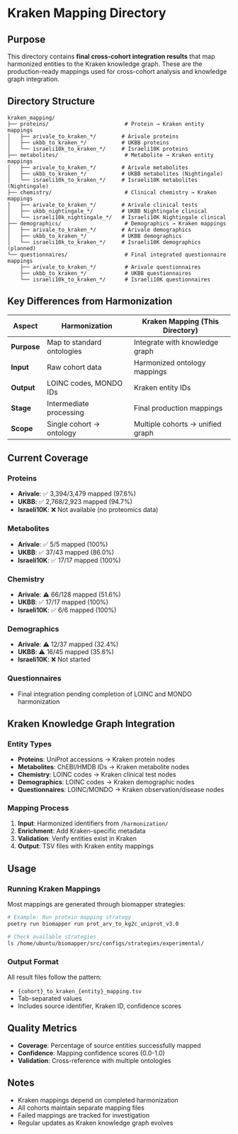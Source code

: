# Kraken Mapping Directory

## Purpose
This directory contains **final cross-cohort integration results** that map harmonized entities to the Kraken knowledge graph. These are the production-ready mappings used for cross-cohort analysis and knowledge graph integration.

## Directory Structure

```
kraken_mapping/
├── proteins/                        # Protein → Kraken entity mappings
│   ├── arivale_to_kraken_*/        # Arivale proteins
│   ├── ukbb_to_kraken_*/           # UKBB proteins
│   └── israeli10k_to_kraken_*/     # Israeli10K proteins
├── metabolites/                     # Metabolite → Kraken entity mappings
│   ├── arivale_to_kraken_*/        # Arivale metabolites
│   ├── ukbb_to_kraken_*/           # UKBB metabolites (Nightingale)
│   └── israeli10k_to_kraken_*/     # Israeli10K metabolites (Nightingale)
├── chemistry/                       # Clinical chemistry → Kraken mappings
│   ├── arivale_to_kraken_*/        # Arivale clinical tests
│   ├── ukbb_nightingale_*/         # UKBB Nightingale clinical
│   └── israeli10k_nightingale_*/   # Israeli10K Nightingale clinical
├── demographics/                    # Demographics → Kraken mappings
│   ├── arivale_to_kraken_*/        # Arivale demographics
│   ├── ukbb_to_kraken_*/           # UKBB demographics
│   └── israeli10k_to_kraken_*/     # Israeli10K demographics (planned)
└── questionnaires/                  # Final integrated questionnaire mappings
    ├── arivale_to_kraken_*/         # Arivale questionnaires
    ├── ukbb_to_kraken_*/            # UKBB questionnaires
    └── israeli10k_to_kraken_*/      # Israeli10K questionnaires
```

## Key Differences from Harmonization

| Aspect | Harmonization | Kraken Mapping (This Directory) |
|--------|---------------|----------------------------------|
| **Purpose** | Map to standard ontologies | Integrate with knowledge graph |
| **Input** | Raw cohort data | Harmonized ontology mappings |
| **Output** | LOINC codes, MONDO IDs | Kraken entity IDs |
| **Stage** | Intermediate processing | Final production mappings |
| **Scope** | Single cohort → ontology | Multiple cohorts → unified graph |

## Current Coverage

### Proteins
- **Arivale**: ✅ 3,394/3,479 mapped (97.6%)
- **UKBB**: ✅ 2,768/2,923 mapped (94.7%)
- **Israeli10K**: ❌ Not available (no proteomics data)

### Metabolites
- **Arivale**: ✅ 5/5 mapped (100%)
- **UKBB**: ✅ 37/43 mapped (86.0%)
- **Israeli10K**: ✅ 17/17 mapped (100%)

### Chemistry
- **Arivale**: ⚠️ 66/128 mapped (51.6%)
- **UKBB**: ✅ 17/17 mapped (100%)
- **Israeli10K**: ✅ 6/6 mapped (100%)

### Demographics
- **Arivale**: ⚠️ 12/37 mapped (32.4%)
- **UKBB**: ⚠️ 16/45 mapped (35.6%)
- **Israeli10K**: ❌ Not started

### Questionnaires
- Final integration pending completion of LOINC and MONDO harmonization

## Kraken Knowledge Graph Integration

### Entity Types
- **Proteins**: UniProt accessions → Kraken protein nodes
- **Metabolites**: ChEBI/HMDB IDs → Kraken metabolite nodes
- **Chemistry**: LOINC codes → Kraken clinical test nodes
- **Demographics**: LOINC codes → Kraken demographic nodes
- **Questionnaires**: LOINC/MONDO → Kraken observation/disease nodes

### Mapping Process
1. **Input**: Harmonized identifiers from `/harmonization/`
2. **Enrichment**: Add Kraken-specific metadata
3. **Validation**: Verify entities exist in Kraken
4. **Output**: TSV files with Kraken entity mappings

## Usage

### Running Kraken Mappings
Most mappings are generated through biomapper strategies:
```bash
# Example: Run protein mapping strategy
poetry run biomapper run prot_arv_to_kg2c_uniprot_v3.0

# Check available strategies
ls /home/ubuntu/biomapper/src/configs/strategies/experimental/
```

### Output Format
All result files follow the pattern:
- `{cohort}_to_kraken_{entity}_mapping.tsv`
- Tab-separated values
- Includes source identifier, Kraken ID, confidence scores

## Quality Metrics
- **Coverage**: Percentage of source entities successfully mapped
- **Confidence**: Mapping confidence scores (0.0-1.0)
- **Validation**: Cross-reference with multiple ontologies

## Notes
- Kraken mappings depend on completed harmonization
- All cohorts maintain separate mapping files
- Failed mappings are tracked for investigation
- Regular updates as Kraken knowledge graph evolves
